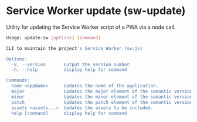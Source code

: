 # Service Worker update (sw-update)

Utility for updating the Service Worker script of a PWA via a node call.

```sh
Usage: update-sw [options] [command]

CLI to maintain the project's Service Worker (sw.js)

Options:
  -V, --version       output the version number
  -h, --help          display help for command

Commands:
  name <appName>      Updates the name of the application.
  major               Updates the major element of the semantic version.
  minor               Updates the minor element of the semantic version.
  patch               Updates the patch element of the semantic version.
  assets <assets...>  Updates the assets to be included.
  help [command]      display help for command

```
